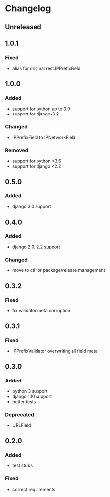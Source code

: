 # Changelog


## Unreleased


## 1.0.1
### Fixed
- alias for original rest.IPPrefixField


## 1.0.0
### Added
- support for python up to 3.9
- support for django-3.2
### Changed
- IPPrefixField to IPNetworkField
### Removed
- support for python <3.6
- support for django <2.2


## 0.5.0
### Added
- django 3.0 support


## 0.4.0
### Added
- django 2.0, 2.2 support
### Changed
- move to ctl for package/release management 


## 0.3.2
### Fixed
- fix validator meta corruption


## 0.3.1
### Fixed
- IPPrefixValidator overwriting all field meta


## 0.3.0
### Added
- python 3 support
- django 1.10 support
- better tests
### Deprecated
- URLField


## 0.2.0
### Added
- test stubs
### Fixed
- correct requirements